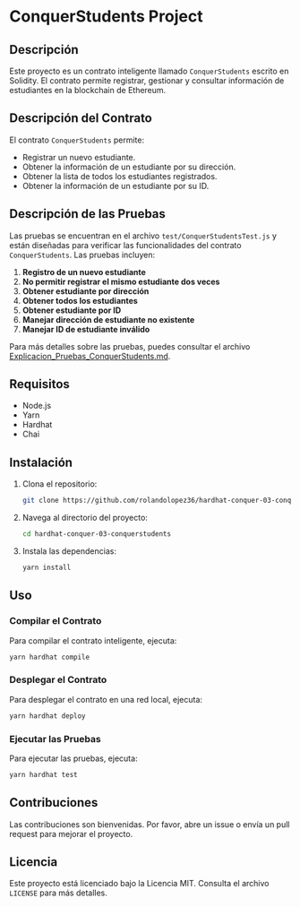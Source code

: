 # ConquerStudents Project

## Descripción

Este proyecto es un contrato inteligente llamado `ConquerStudents` escrito en Solidity. El contrato permite registrar, gestionar y consultar información de estudiantes en la blockchain de Ethereum.

## Descripción del Contrato

El contrato `ConquerStudents` permite:

- Registrar un nuevo estudiante.
- Obtener la información de un estudiante por su dirección.
- Obtener la lista de todos los estudiantes registrados.
- Obtener la información de un estudiante por su ID.

## Descripción de las Pruebas

Las pruebas se encuentran en el archivo `test/ConquerStudentsTest.js` y están diseñadas para verificar las funcionalidades del contrato `ConquerStudents`. Las pruebas incluyen:

1. **Registro de un nuevo estudiante**
2. **No permitir registrar el mismo estudiante dos veces**
3. **Obtener estudiante por dirección**
4. **Obtener todos los estudiantes**
5. **Obtener estudiante por ID**
6. **Manejar dirección de estudiante no existente**
7. **Manejar ID de estudiante inválido**

Para más detalles sobre las pruebas, puedes consultar el archivo [Explicacion_Pruebas_ConquerStudents.md](Explicacion_Pruebas_ConquerStudents.md).

## Requisitos

- Node.js
- Yarn
- Hardhat
- Chai

## Instalación

1. Clona el repositorio:

   ```bash
   git clone https://github.com/rolandolopez36/hardhat-conquer-03-conquerstudents.git
   ```

2. Navega al directorio del proyecto:

   ```bash
   cd hardhat-conquer-03-conquerstudents
   ```

3. Instala las dependencias:

   ```bash
   yarn install
   ```

## Uso

### Compilar el Contrato

Para compilar el contrato inteligente, ejecuta:

```bash
yarn hardhat compile
```

### Desplegar el Contrato

Para desplegar el contrato en una red local, ejecuta:

```bash
yarn hardhat deploy
```

### Ejecutar las Pruebas

Para ejecutar las pruebas, ejecuta:

```bash
yarn hardhat test
```

## Contribuciones

Las contribuciones son bienvenidas. Por favor, abre un issue o envía un pull request para mejorar el proyecto.

## Licencia

Este proyecto está licenciado bajo la Licencia MIT. Consulta el archivo `LICENSE` para más detalles.
